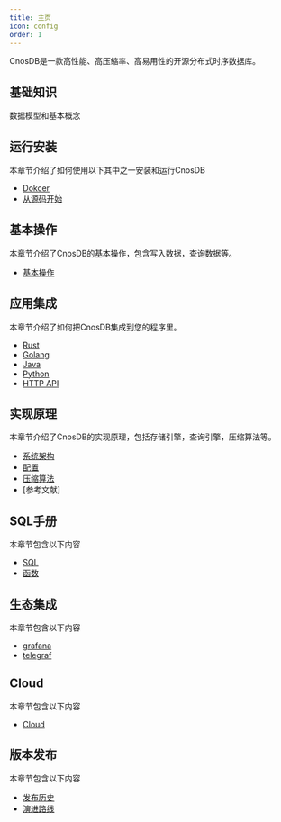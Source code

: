 ```yaml
---
title: 主页
icon: config
order: 1
---
```


CnosDB是一款高性能、高压缩率、高易用性的开源分布式时序数据库。

## 基础知识
数据模型和基本概念

## 运行安装
本章节介绍了如何使用以下其中之一安装和运行CnosDB

- [Dokcer](guide/quick_start.md#Docker)
- [从源码开始](guide/quick_start.md#从源码开始)

## 基本操作
本章节介绍了CnosDB的基本操作，包含写入数据，查询数据等。
- [基本操作](guide/QUICK_START.md#基本操作)

## 应用集成

本章节介绍了如何把CnosDB集成到您的程序里。
- [Rust](guide/application/application.md#rust)
- [Golang](guide/application/application.md#golang)
- [Java](guide/application/application.md#java)
- [Python](guide/application/application.md#python)
- [HTTP API](guide/application/api.md)

## 实现原理
本章节介绍了CnosDB的实现原理，包括存储引擎，查询引擎，压缩算法等。
- [系统架构](guide/design/arch.md)
- [配置](guide/design/config.md)
- [压缩算法](guide/design/compress.md)
- [参考文献]

## SQL手册
本章节包含以下内容
- [SQL](guide/query/sql.md)
- [函数](guide/query/function.md)

## 生态集成
本章节包含以下内容
- [grafana](guide/ecology/grafana.md)
- [telegraf](guide/ecology/telegraf.md)

## Cloud
本章节包含以下内容
- [Cloud](guide/could.md)

## 版本发布
本章节包含以下内容
- [发布历史](guide/release/changelist.md)
- [演进路线](guide/release/roadmap.md)